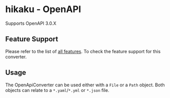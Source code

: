 # hikaku - OpenAPI

Supports OpenAPI 3.0.X

## Feature Support

Please refer to the list of [all features](../docs/features.md). To check the feature support for this converter.

## Usage

The OpenApiConverter can be used either with a `File` or a `Path` object. Both objects can relate to a `*.yaml`/`*.yml` or `*.json` file.